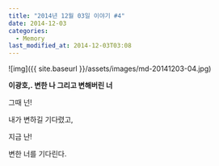 ```yaml
---
title: "2014년 12월 03일 이야기 #4"
date: 2014-12-03
categories:
  - Memory
last_modified_at: 2014-12-03T03:08
---
```


![img]({{ site.baseurl }}/assets/images/md-20141203-04.jpg)

**이광호,. 변한 나 그리고 변해버린 너**

그때 넌! 

내가 변하길 기다렸고, 

지금 난! 

변한 너를 기다린다. 